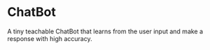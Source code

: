 # ChatBot
A tiny teachable ChatBot that learns from the user input and make a response with high accuracy.
